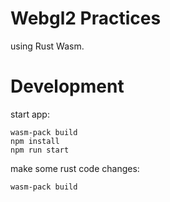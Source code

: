 # Webgl2 Practices

using Rust Wasm.

# Development

start app:

```
wasm-pack build
npm install
npm run start
```

make some rust code changes:

```
wasm-pack build
```
